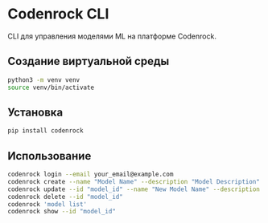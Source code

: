 # Codenrock CLI

CLI для управления моделями ML на платформе Codenrock.

## Создание виртуальной среды
```sh
python3 -m venv venv
source venv/bin/activate
```

## Установка

```sh
pip install codenrock
```

## Использование

```sh
codenrock login --email your_email@example.com
codenrock create --name "Model Name" --description "Model Description" --path "/path/to/model"
codenrock update --id "model_id" --name "New Model Name" --description "New Description" --path "/path/to/new/model"
codenrock delete --id "model_id"
codenrock 'model list'
codenrock show --id "model_id"
```
